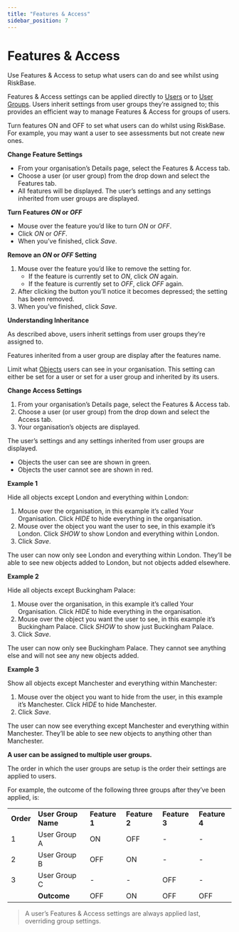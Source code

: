 ```yaml
---
title: "Features & Access"
sidebar_position: 7
---
```

# Features & Access

Use Features & Access to setup what users can do and see whilst using RiskBase.

Features & Access settings can be applied directly to [Users](a) or to [User Groups](a). Users inherit settings from user groups they’re assigned to; this provides an efficient way to manage Features & Access for groups of users.

Turn features ON and OFF to set what users can do whilst using RiskBase. For example, you may want a user to see assessments but not create new ones.

**Change Feature Settings**

* From your organisation’s Details page, select the Features & Access tab.
* Choose a user (or user group) from the drop down and select the Features tab.
* All features will be displayed. The user’s settings and any settings inherited from user groups are displayed.

**Turn Features *ON* or *OFF***

* Mouse over the feature you’d like to turn *ON* or *OFF*.
* Click *ON* or *OFF*.
* When you’ve finished, click *Save*.

**Remove an *ON* or *OFF* Setting**

1. Mouse over the feature you’d like to remove the setting for.
    * If the feature is currently set to *ON*, click *ON* again.
    * If the feature is currently set to *OFF*, click *OFF* again.
1. After clicking the button you’ll notice it becomes depressed; the setting has been removed.
1. When you’ve finished, click *Save*.

**Understanding Inheritance**

As described above, users inherit settings from user groups they’re assigned to.

Features inherited from a user group are display after the features name.

Limit what [Objects](a) users can see in your organisation. This setting can either be set for a user or set for a user group and inherited by its users.

**Change Access Settings**

1. From your organisation’s Details page, select the Features & Access tab.
1. Choose a user (or user group) from the drop down and select the Access tab.
1. Your organisation’s objects are displayed.

The user’s settings and any settings inherited from user groups are displayed.

* Objects the user can see are shown in green.
* Objects the user cannot see are shown in red.

**Example 1**

Hide all objects except London and everything within London:

1. Mouse over the organisation, in this example it’s called Your Organisation. Click *HIDE* to hide everything in the organisation.
1. Mouse over the object you want the user to see, in this example it’s London. Click *SHOW* to show London and everything within London.
1. Click *Save*.

The user can now only see London and everything within London. They’ll be able to see new objects added to London, but not objects added elsewhere.

**Example 2**

Hide all objects except Buckingham Palace:

1. Mouse over the organisation, in this example it’s called Your Organisation. Click *HIDE* to hide everything in the organisation.
1. Mouse over the object you want the user to see, in this example it’s Buckingham Palace. Click *SHOW* to show just Buckingham Palace.
1. Click *Save*.

The user can now only see Buckingham Palace. They cannot see anything else and will not see any new objects added.

**Example 3**

Show all objects except Manchester and everything within Manchester:

1. Mouse over the object you want to hide from the user, in this example it’s Manchester. Click *HIDE* to hide Manchester.
1. Click *Save*.

The user can now see everything except Manchester and everything within Manchester. They’ll be able to see new objects to anything other than Manchester.



**A user can be assigned to multiple user groups.**

The order in which the user groups are setup is the order their settings are applied to users.

For example, the outcome of the following three groups after they’ve been applied, is:

| | | | | | |
| --- | --- | --- | --- | --- | --- |
| **Order** | **User Group Name** | **Feature 1** | **Feature 2** | **Feature 3** | **Feature 4** |
| 1 | User Group A | ON | OFF | - | - |
| 2 | User Group B | OFF | ON | - | - |
| 3 | User Group C | - | - | OFF | - |
| | **Outcome** | OFF | ON | OFF |  OFF |

> A user’s Features & Access settings are always applied last, overriding group settings.
